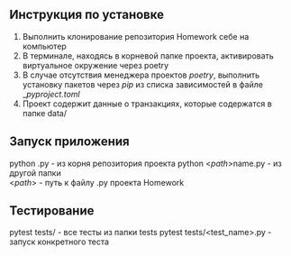 ## Инструкция по установке

1. Выполнить клонирование репозитория Homework себе на компьютер
2. В терминале, находясь в корневой папке проекта, активировать виртуальное окружение через poetry
3. В случае отсутствия менеджера проектов _poetry_, выполнить установку пакетов через _pip_ из списка зависимостей в файле __pyproject.toml_
4. Проект содержит данные о транзакциях, которые содержатся в папке data/

## Запуск приложения  
python <name>.py - из корня репозитория проекта
python <_path_>name.py - из другой папки  
<_path_> - путь к файлу <name>.py проекта Homework

## Тестирование
pytest tests/ - все тесты из папки tests
pytest tests/<test_name>.py - запуск конкретного теста 
